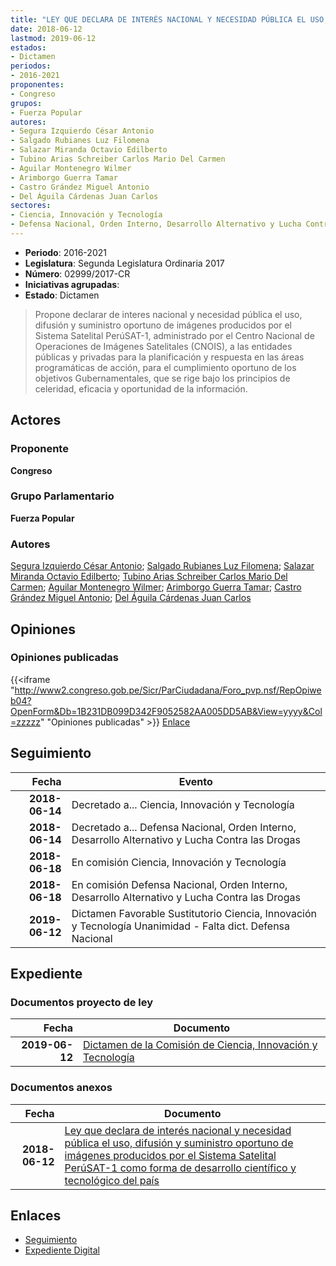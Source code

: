 ```yaml
---
title: "LEY QUE DECLARA DE INTERÉS NACIONAL Y NECESIDAD PÚBLICA EL USO, DIFUSIÓN Y SUMINISTRO OPORTUNO DE IMÁGENES PRODUCIDOS POR EL SISTEMA SATELITAL PERÚSAT-1 COMO FORMA DE DESARROLLO CIENTÍFICO Y TECNOLÓGICO DEL PAÍS"
date: 2018-06-12
lastmod: 2019-06-12
estados:
- Dictamen
periodos:
- 2016-2021
proponentes:
- Congreso
grupos:
- Fuerza Popular
autores:
- Segura Izquierdo César Antonio
- Salgado Rubianes Luz Filomena
- Salazar Miranda Octavio Edilberto
- Tubino Arias Schreiber Carlos Mario Del Carmen
- Aguilar Montenegro Wilmer
- Arimborgo Guerra Tamar
- Castro Grández Miguel Antonio
- Del Águila Cárdenas Juan Carlos
sectores:
- Ciencia, Innovación y Tecnología
- Defensa Nacional, Orden Interno, Desarrollo Alternativo y Lucha Contra las Drogas
---
```

- **Periodo**: 2016-2021
- **Legislatura**: Segunda Legislatura Ordinaria 2017
- **Número**: 02999/2017-CR
- **Iniciativas agrupadas**: 
- **Estado**: Dictamen

> Propone declarar de interes nacional y necesidad pública el uso, difusión y suministro oportuno de imágenes producidos por el Sistema Satelital PerúSAT-1, administrado por el Centro Nacional de Operaciones de Imágenes Satelitales (CNOIS), a las entidades públicas y privadas para la planificación y respuesta en las áreas programáticas de acción, para el cumplimiento oportuno de los objetivos Gubernamentales, que se rige bajo los principios de celeridad, eficacia y oportunidad de la información.


## Actores

### Proponente

**Congreso**

### Grupo Parlamentario

**Fuerza Popular**

### Autores

[Segura Izquierdo César Antonio](mailto:mailto:csegura@congreso.gob.pe); [Salgado Rubianes Luz Filomena](mailto:mailto:lsalgado@congreso.gob.pe); [Salazar Miranda Octavio Edilberto](mailto:mailto:osalazar@congreso.gob.pe); [Tubino Arias Schreiber Carlos Mario Del Carmen](mailto:mailto:ctubino@congreso.gob.pe); [Aguilar Montenegro Wilmer](mailto:mailto:waguilar@congreso.gob.pe); [Arimborgo Guerra Tamar](mailto:mailto:tarimborgo@congreso.gob.pe); [Castro Grández Miguel Antonio](mailto:mailto:macastro@congreso.gob.pe); [Del Águila Cárdenas Juan Carlos](mailto:mailto:jdelaguila@congreso.gob.pe)

## Opiniones

### Opiniones publicadas

{{<iframe "http://www2.congreso.gob.pe/Sicr/ParCiudadana/Foro_pvp.nsf/RepOpiweb04?OpenForm&Db=1B231DB099D342F9052582AA005DD5AB&View=yyyy&Col=zzzzz" "Opiniones publicadas" >}}
[Enlace](http://www2.congreso.gob.pe/Sicr/ParCiudadana/Foro_pvp.nsf/RepOpiweb04?OpenForm&Db=1B231DB099D342F9052582AA005DD5AB&View=yyyy&Col=zzzzz)


## Seguimiento

| Fecha | Evento |
|------:|--------|
| **2018-06-14** | Decretado a... Ciencia, Innovación y Tecnología |
| **2018-06-14** | Decretado a... Defensa Nacional, Orden Interno, Desarrollo Alternativo y Lucha Contra las Drogas |
| **2018-06-18** | En comisión Ciencia, Innovación y Tecnología |
| **2018-06-18** | En comisión Defensa Nacional, Orden Interno, Desarrollo Alternativo y Lucha Contra las Drogas |
| **2019-06-12** | Dictamen Favorable Sustitutorio Ciencia, Innovación y Tecnología Unanimidad - Falta dict. Defensa Nacional |

## Expediente

### Documentos proyecto de ley

| Fecha | Documento |
|------:|-----------|
| **2019-06-12** | [Dictamen de la Comisión de Ciencia, Innovación y Tecnología](http://www.leyes.congreso.gob.pe/Documentos/2016_2021/Dictamenes/Proyectos_de_Ley/02999DC02MAY20190612.pdf) |

### Documentos anexos

| Fecha | Documento |
|------:|-----------|
| **2018-06-12** | [Ley que declara de interés nacional y necesidad pública el uso, difusión y suministro oportuno de imágenes producidos por el Sistema Satelital PerúSAT-1 como forma de desarrollo científico y tecnológico del país](http://www.leyes.congreso.gob.pe/Documentos/2016_2021/Proyectos_de_Ley_y_de_Resoluciones_Legislativas/PL0299920180612..PDF) |

## Enlaces

- [Seguimiento](http://www2.congreso.gob.pe/Sicr/TraDocEstProc/CLProLey2016.nsf/f7fff46988ca05b1052578e100829cc7/0b5fc7b1f7452ca1052582aa00624da7?OpenDocument)
- [Expediente Digital](http://www2.congreso.gob.pe/Sicr/TraDocEstProc/CLProLey2016.nsf/f7fff46988ca05b1052578e100829cc7/0b5fc7b1f7452ca1052582aa00624da7?OpenDocument&Click=05257FB7005EB655.eb71d0cf91d8294e05256cdf006b5706/$Body/0.1C6C)

